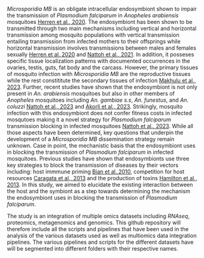 *Microsporidia MB* is an obligate intracellular endosymbiont shown to impair the transmission of *Plasmodium falciparum* in *Anopheles arabiensis* mosquitoes [Herren et al., 2020](https://www.nature.com/articles/s41467-020-16121-y). The endosymbiont has been shown to be transmitted through two main mechanisms including vertical and horizontal transmission among mosquito populations with vertical transmission entailing transmission from infected mothers to their offsprings while horizontal transmission involves transmissions between males and females sexually [Herren et al.,2020](https://www.nature.com/articles/s41467-020-16121-y) and [Nattoh et al., 2021](https://www.frontiersin.org/journals/microbiology/articles/10.3389/fmicb.2021.647183/full). In addition, it posseses specific tissue localization patterns with documented occurrences in the ovaries, testis, guts, fat body and the carcass. However, the primary tissues of mosquito infection with *Microsporidia MB* are the reproductive tissues while the rest constititute the secondary tissues of infection [Makhulu et al., 2023](https://journals.asm.org/doi/10.1128/mbio.02192-23). Further, recent studies have shown that the endosymbiont is not only present in *An. arabiensis* mosquitoes but also in other members of *Anopheles* mosquitoes including *An. gambiae s.s*, *An. funestus*, and *An. coluzzi* [Nattoh et al., 2023](https://parasitesandvectors.biomedcentral.com/articles/10.1186/s13071-023-05933-8) and [Akorli et al., 2023](https://www.ncbi.nlm.nih.gov/pmc/articles/PMC8452686/). Strikingly, mosquito infection with this endosymbiont does not confer fitness costs in infected mosqutoes making it a novel strategy for *Plasmodium falciparum* transmission blocking in infected mosquitoes [Nattoh et al., 2023](https://parasitesandvectors.biomedcentral.com/articles/10.1186/s13071-023-05933-8). While all those aspects have been determined, key questions that underpin the development of a *Microsporidia MB* dissemination strategy remain unknown. Case in point, the mechanistic basis that the endosymbiont uses in blocking the transmission of *Plasmodium falciparum* in infected mosquitoes. Previous studies have shown that endosymbionts use three key strategies to block the transmission of diseases by their vectors including: host immmune priming [Bian et al.,2010](https://journals.plos.org/plospathogens/article?id=10.1371/journal.ppat.1000833), competition for host resources [Caragata et al., 2013](https://journals.plos.org/plospathogens/article?id=10.1371/journal.ppat.1003459) and the production of toxins [Hamilton et al., 2013](https://onlinelibrary.wiley.com/doi/10.1111/mec.12603). In this study, we aimed to elucidate the existing interaction between the host and the symbiont as a step towards determining the mechanism the endosymbiont uses in blocking the transmission of *Plasmodium falciparum*.

The study is an integration of multiple omics datasets including *RNAseq*, proteomics, metagenomics and genomics. This github repository will therefore include all the scripts and pipelines that have been used in the analysis of the various datasets used as well as multiomics data integration pipelines. The various pipelines and scripts for the different datasets have will be segmented into different folders with their respective names.
